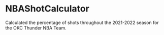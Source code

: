 # NBAShotCalculator

Calculated the percentage of shots throughout the 2021-2022 season for the OKC Thunder NBA Team. 
